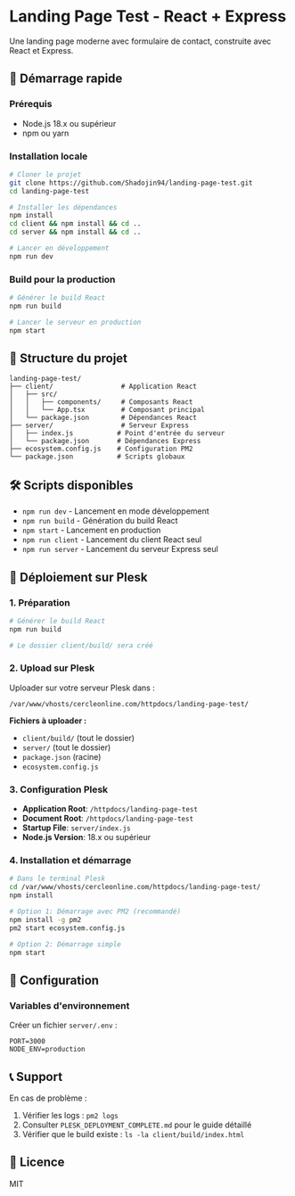 # Landing Page Test - React + Express

Une landing page moderne avec formulaire de contact, construite avec React et Express.

## 🚀 Démarrage rapide

### Prérequis
- Node.js 18.x ou supérieur
- npm ou yarn

### Installation locale

```bash
# Cloner le projet
git clone https://github.com/Shadojin94/landing-page-test.git
cd landing-page-test

# Installer les dépendances
npm install
cd client && npm install && cd ..
cd server && npm install && cd ..

# Lancer en développement
npm run dev
```

### Build pour la production

```bash
# Générer le build React
npm run build

# Lancer le serveur en production
npm start
```

## 📁 Structure du projet

```
landing-page-test/
├── client/                 # Application React
│   ├── src/
│   │   ├── components/     # Composants React
│   │   └── App.tsx         # Composant principal
│   └── package.json        # Dépendances React
├── server/                 # Serveur Express
│   ├── index.js           # Point d'entrée du serveur
│   └── package.json       # Dépendances Express
├── ecosystem.config.js    # Configuration PM2
└── package.json           # Scripts globaux
```

## 🛠️ Scripts disponibles

- `npm run dev` - Lancement en mode développement
- `npm run build` - Génération du build React
- `npm start` - Lancement en production
- `npm run client` - Lancement du client React seul
- `npm run server` - Lancement du serveur Express seul

## 🚀 Déploiement sur Plesk

### 1. Préparation
```bash
# Générer le build React
npm run build

# Le dossier client/build/ sera créé
```

### 2. Upload sur Plesk
Uploader sur votre serveur Plesk dans :
```
/var/www/vhosts/cercleonline.com/httpdocs/landing-page-test/
```

**Fichiers à uploader :**
- `client/build/` (tout le dossier)
- `server/` (tout le dossier)
- `package.json` (racine)
- `ecosystem.config.js`

### 3. Configuration Plesk
- **Application Root**: `/httpdocs/landing-page-test`
- **Document Root**: `/httpdocs/landing-page-test`
- **Startup File**: `server/index.js`
- **Node.js Version**: 18.x ou supérieur

### 4. Installation et démarrage
```bash
# Dans le terminal Plesk
cd /var/www/vhosts/cercleonline.com/httpdocs/landing-page-test/
npm install

# Option 1: Démarrage avec PM2 (recommandé)
npm install -g pm2
pm2 start ecosystem.config.js

# Option 2: Démarrage simple
npm start
```

## 🔧 Configuration

### Variables d'environnement
Créer un fichier `server/.env` :
```env
PORT=3000
NODE_ENV=production
```

## 📞 Support

En cas de problème :
1. Vérifier les logs : `pm2 logs`
2. Consulter `PLESK_DEPLOYMENT_COMPLETE.md` pour le guide détaillé
3. Vérifier que le build existe : `ls -la client/build/index.html`

## 📝 Licence
MIT
